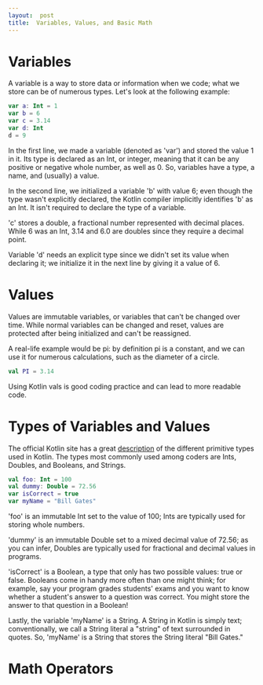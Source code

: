 ```yaml
---
layout:  post
title:  Variables, Values, and Basic Math
---
```


# Variables

A variable is a way to store data or information when we code; what we store can be of numerous types.  Let's look at the following example:

```kotlin
var a: Int = 1
var b = 6 
var c = 3.14
var d: Int
d = 9
```

In the first line, we made a variable (denoted as 'var') and stored the value 1 in it.  Its type is declared as an Int, or integer, meaning that it can be any positive or negative whole number, as well as 0.  So, variables have a type, a name, and (usually) a value.

In the second line, we initialized a variable 'b' with value 6; even though the type wasn't explicitly declared, the Kotlin compiler implicitly identifies 'b' as an Int.  It isn't required to declare the type of a variable.

'c' stores a double, a fractional number represented with decimal places.  While 6 was an Int, 3.14 and 6.0 are doubles since they require a decimal point.

Variable 'd' needs an explicit type since we didn't set its value when declaring it; we initialize it in the next line by giving it a value of 6.

# Values

Values are immutable variables, or variables that can't be changed over time.  While normal variables can be changed and reset, values are protected after being initialized and can't be reassigned.

A real-life example would be pi:  by definition pi is a constant, and we can use it for numerous calculations, such as the diameter of a circle.

```kotlin
val PI = 3.14
```

Using Kotlin vals is good coding practice and can lead to more readable code. 

<!--- might add more later -->

# Types of Variables and Values

The official Kotlin site has a great [description](https://kotlinlang.org/docs/reference/basic-types.html) of the different primitive types used in Kotlin.  The types most commonly used among coders are Ints, Doubles, and Booleans, and Strings.

```kotlin
val foo: Int = 100
val dummy: Double = 72.56
var isCorrect = true
var myName = "Bill Gates"
```

'foo' is an immutable Int set to the value of 100; Ints are typically used for storing whole numbers.

'dummy' is an immutable Double set to a mixed decimal value of 72.56; as you can infer, Doubles are typically used for fractional and decimal values in programs.

'isCorrect' is a Boolean, a type that only has two possible values:  true or false.  Booleans come in handy more often than one might think; for example, say your program grades students' exams and you want to know whether a student's answer to a question was correct.  You might store the answer to that question in a Boolean!

Lastly, the variable 'myName' is a String.  A String in Kotlin is simply text; conventionally, we call a String literal a "string" of text surrounded in quotes.  So, 'myName' is a String that stores the String literal "Bill Gates." 

# Math Operators


